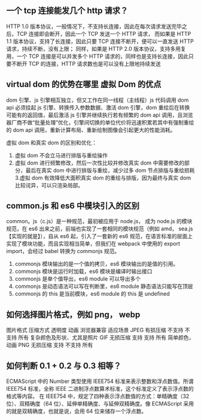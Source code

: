 ## 一个 tcp 连接能发几个 http 请求？

HTTP 1.0 版本协议，一般情况下，不支持长连接，因此在每次请求发送完毕之后，TCP 连接即会断开，因此一个 TCP 发送一个 HTTP 请求，
而如果是 HTTP 1.1 版本协议，支持了长连接，因此只要 TCP 连接不断开，便可以一直发送 HTTP 请求，持续不断，没有上限；
同样，如果是 HTTP 2.0 版本协议，支持多用复用，一个 TCP 连接是可以并发多个 HTTP 请求的，同样也是支持长连接，因此只要不断开 TCP 的连接，HTTP 请求数也是可以没有上限地持续发送

## virtual dom 的优势在哪里 虚拟 Dom 的优点

dom 引擎、js 引擎相互独立，但又工作在同一线程（主线程）js 代码调用 dom api 必须挂起 js 引擎、转换传入参数数据、激活 dom 引擎，dom 重绘后在转换可能有的返回值，最后激活 js 引擎并继续执行若有频繁的 dom api 调用，且浏览器厂商不做“批量处理”优化，引擎间切换的单位代价将迅速积累若其中有强制重绘的 dom api 调用，重新计算布局、重新绘制图像会引起更大的性能消耗。

虚拟 dom 和真实 dom 的区别和优化：

1. 虚拟 dom 不会立马进行排版与重绘操作
2. 虚拟 dom 进行频繁修改，然后一次性比较并修改真实 dom 中需要修改的部分，最后在真实 dom 中进行排版与重绘，减少过多 dom 节点排版与重绘损耗 3.虚拟 dom 有效降低大面积真实 dom 的重绘与排版，因为最终与真实 dom 比较诧异，可以只渲染局部。

## common.js 和 es6 中模块引入的区别

common。js（c.js）是一种规范，最初被应用于 node.js， 成为 node.js 的模块规范，在 es6 出来之前，前端也实现了一套相同的模块规范（例如 amd， sea.js【实现的就是】），自从 es6 起，引入了一套新的 es6 规范，在语言标准的层面上实现了模块功能，而且实现相当简单，但我们在 webpack 中使用的 export import，会经过 babel 转换为 commonjs 规范。

1. commonjs 模块输出的是一个值的拷贝，es6 模块输出的是值的引用。
1. commonjs 模块是运行时加载，es6 模块是编译时输出接口
1. commonjs 是单个值导出，es6 module 可以导出多个
1. commonjs 是动态语法可以写在判断里，es6 module 静态语法只能写在顶层
1. commonjs 的 this 是当前模块，es6 module 的 this 是 undefined

## 如何选择图片格式，例如 png， webp

图片格式 压缩方式 透明度 动画 浏览器兼容 适应场景
JPEG 有损压缩 不支持 不支持 所有 复杂颜色及形状、尤其是照片
GIF 无损压缩 支持 支持 所有 简单颜色，动画
PNG 无损压缩 支持 不支持 所有

## 如何判断 0.1 + 0.2 与 0.3 相等？

ECMAScript 中的 Number 类型使用 IEEE754 标准来表示整数和浮点数值。所谓 IEEE754 标准，全称 IEEE 二进制浮点数算术标准，这个标准定义了表示浮点数的格式等内容。
在 IEEE754 中，规定了四种表示浮点数值的方式：单精确度（32 位）、双精确度（64 位）、延伸单精确度、与延伸双精确度。像 ECMAScript 采用的就是双精确度，也就是说，会用 64 位来储存一个浮点数。
